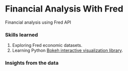 # Financial Analysis With Fred
Financial analysis using Fred API

### Skills learned
1. Exploring Fred economic datasets.
2. Learning Python [Bokeh interactive visualization library](https://bokeh.org/).

### Insights from the data
